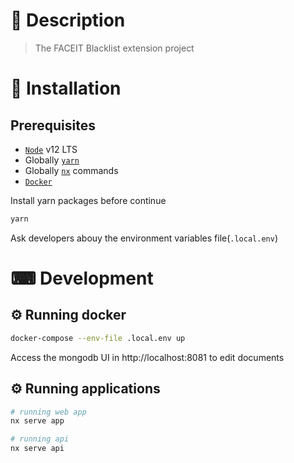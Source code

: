 # 📝 Description

> The FACEIT Blacklist extension project

# 🧰 Installation

## Prerequisites

- [`Node`](https://nodejs.org/en/download) v12 LTS
- Globally [`yarn`](https://yarnpkg.com/cli/install)
- Globally [`nx`](https://nx.dev/latest/node/cli/overview) commands
- [`Docker`](https://docs.docker.com/get-docker)

Install yarn packages before continue

```bash
yarn
```

Ask developers abouy the environment variables file(`.local.env`)

# ⌨ Development

## ⚙ Running docker

```bash
docker-compose --env-file .local.env up
```

Access the mongodb UI in http://localhost:8081 to edit documents

## ⚙ Running applications

```bash
# running web app
nx serve app

# running api
nx serve api
```

